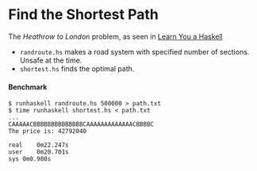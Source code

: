 # Find the Shortest Path 

The *Heathrow to London* problem, as seen in 
[Learn You a Haskell](http://learnyouahaskell.com/functionally-solving-problems)

- `randroute.hs` makes a road system with specified number of sections. Unsafe at the time.
- `shortest.hs` finds the optimal path.

#### Benchmark

```
$ runhaskell randroute.hs 500000 > path.txt
$ time runhaskell shortest.hs < path.txt
...
CAAAAACBBBBBBBBBBBBBBCAAAAAAAAAAAAACBBBBC
The price is: 42792040

real	0m22.247s
user	0m20.701s
sys	0m0.980s
```
